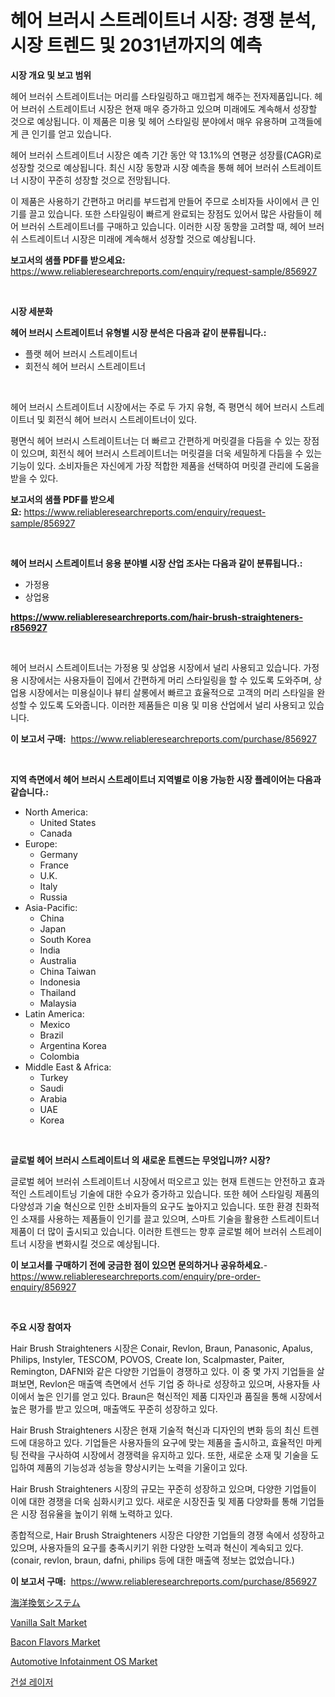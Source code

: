 <p><h1>헤어 브러시 스트레이트너 시장: 경쟁 분석, 시장 트렌드 및 2031년까지의 예측</h1></p><p><strong>시장 개요 및 보고 범위</strong></p>
<p><p>헤어 브러쉬 스트레이트너는 머리를 스타일링하고 매끄럽게 해주는 전자제품입니다. 헤어 브러쉬 스트레이트너 시장은 현재 매우 증가하고 있으며 미래에도 계속해서 성장할 것으로 예상됩니다. 이 제품은 미용 및 헤어 스타일링 분야에서 매우 유용하며 고객들에게 큰 인기를 얻고 있습니다. </p><p>헤어 브러쉬 스트레이트너 시장은 예측 기간 동안 약 13.1%의 연평균 성장률(CAGR)로 성장할 것으로 예상됩니다. 최신 시장 동향과 시장 예측을 통해 헤어 브러쉬 스트레이트너 시장이 꾸준히 성장할 것으로 전망됩니다. </p><p>이 제품은 사용하기 간편하고 머리를 부드럽게 만들어 주므로 소비자들 사이에서 큰 인기를 끌고 있습니다. 또한 스타일링이 빠르게 완료되는 장점도 있어서 많은 사람들이 헤어 브러쉬 스트레이트너를 구매하고 있습니다. 이러한 시장 동향을 고려할 때, 헤어 브러쉬 스트레이트너 시장은 미래에 계속해서 성장할 것으로 예상됩니다.</p></p>
<p><strong>보고서의 샘플 PDF를 받으세요:</strong> <a href="https://www.reliableresearchreports.com/enquiry/request-sample/856927">https://www.reliableresearchreports.com/enquiry/request-sample/856927</a></p>
<p>&nbsp;</p>
<p><strong>시장 세분화</strong></p>
<p><strong>헤어 브러시 스트레이트너 유형별 시장 분석은 다음과 같이 분류됩니다.:</strong></p>
<p><ul><li>플랫 헤어 브러시 스트레이트너</li><li>회전식 헤어 브러시 스트레이트너</li></ul></p>
<p>&nbsp;</p>
<p><p>헤어 브러시 스트레이트너 시장에서는 주로 두 가지 유형, 즉 평면식 헤어 브러시 스트레이트너 및 회전식 헤어 브러시 스트레이트너이 있다. </p><p>평면식 헤어 브러시 스트레이트너는 더 빠르고 간편하게 머릿결을 다듬을 수 있는 장점이 있으며, 회전식 헤어 브러시 스트레이트너는 머릿결을 더욱 세밀하게 다듬을 수 있는 기능이 있다. 소비자들은 자신에게 가장 적합한 제품을 선택하여 머릿결 관리에 도움을 받을 수 있다.</p></p>
<p><strong>보고서의 샘플 PDF를 받으세요:</strong>&nbsp;<a href="https://www.reliableresearchreports.com/enquiry/request-sample/856927">https://www.reliableresearchreports.com/enquiry/request-sample/856927</a></p>
<p>&nbsp;</p>
<p><strong> 헤어 브러시 스트레이트너 응용 분야별 시장 산업 조사는 다음과 같이 분류됩니다.:</strong></p>
<p><ul><li>가정용</li><li>상업용</li></ul></p>
<p><strong><a href="https://www.reliableresearchreports.com/hair-brush-straighteners-r856927">https://www.reliableresearchreports.com/hair-brush-straighteners-r856927</a></strong></p>
<p>&nbsp;</p>
<p><p>헤어 브러시 스트레이트너는 가정용 및 상업용 시장에서 널리 사용되고 있습니다. 가정용 시장에서는 사용자들이 집에서 간편하게 머리 스타일링을 할 수 있도록 도와주며, 상업용 시장에서는 미용실이나 뷰티 살롱에서 빠르고 효율적으로 고객의 머리 스타일을 완성할 수 있도록 도와줍니다. 이러한 제품들은 미용 및 미용 산업에서 널리 사용되고 있습니다.</p></p>
<p><strong>이 보고서 구매:</strong>&nbsp; <a href="https://www.reliableresearchreports.com/purchase/856927">https://www.reliableresearchreports.com/purchase/856927</a></p>
<p>&nbsp;</p>
<p><strong>지역 측면에서 헤어 브러시 스트레이트너 지역별로 이용 가능한 시장 플레이어는 다음과 같습니다.:</strong></p>
<p><ul>
    <li>
        North America:
        <ul>
            <li>United States</li>
            <li>Canada</li>
        </ul>
    </li>
    <li>
        Europe:
        <ul>
            <li>Germany</li>
            <li>France</li>
            <li>U.K.</li>
            <li>Italy</li>
            <li>Russia</li>
        </ul>
    </li>
    <li>
        Asia-Pacific:
        <ul>
            <li>China</li>
            <li>Japan</li>
            <li>South Korea</li>
            <li>India</li>
            <li>Australia</li>
            <li>China Taiwan</li>
            <li>Indonesia</li>
            <li>Thailand</li>
            <li>Malaysia</li>
        </ul>
    </li>
    <li>
        Latin America:
        <ul>
            <li>Mexico</li>
            <li>Brazil</li>
            <li>Argentina Korea</li>
            <li>Colombia</li>
        </ul>
    </li>
    <li>
        Middle East & Africa:
        <ul>
            <li>Turkey</li>
            <li>Saudi</li>
            <li>Arabia</li>
            <li>UAE</li>
            <li>Korea</li>
        </ul>
    </li>
    </ul></p>
<p>&nbsp;</p>
<p><strong>글로벌 헤어 브러시 스트레이트너 의 새로운 트렌드는 무엇입니까? 시장?</strong></p>
<p><p>글로벌 헤어 브러쉬 스트레이트너 시장에서 떠오르고 있는 현재 트렌드는 안전하고 효과적인 스트레이트닝 기술에 대한 수요가 증가하고 있습니다. 또한 헤어 스타일링 제품의 다양성과 기술 혁신으로 인한 소비자들의 요구도 높아지고 있습니다. 또한 환경 친화적인 소재를 사용하는 제품들이 인기를 끌고 있으며, 스마트 기술을 활용한 스트레이트너 제품이 더 많이 출시되고 있습니다. 이러한 트렌드는 향후 글로벌 헤어 브러쉬 스트레이트너 시장을 변화시킬 것으로 예상됩니다.</p></p>
<p><strong>이 보고서를 구매하기 전에 궁금한 점이 있으면 문의하거나 공유하세요.</strong>- <a href="https://www.reliableresearchreports.com/enquiry/pre-order-enquiry/856927">https://www.reliableresearchreports.com/enquiry/pre-order-enquiry/856927</a></p>
<p>&nbsp;</p>
<p><strong>주요 시장 참여자</strong></p>
<p><p>Hair Brush Straighteners 시장은 Conair, Revlon, Braun, Panasonic, Apalus, Philips, Instyler, TESCOM, POVOS, Create Ion, Scalpmaster, Paiter, Remington, DAFNI와 같은 다양한 기업들이 경쟁하고 있다. 이 중 몇 가지 기업들을 살펴보면, Revlon은 매출액 측면에서 선두 기업 중 하나로 성장하고 있으며, 사용자들 사이에서 높은 인기를 얻고 있다. Braun은 혁신적인 제품 디자인과 품질을 통해 시장에서 높은 평가를 받고 있으며, 매출액도 꾸준히 성장하고 있다.</p><p>Hair Brush Straighteners 시장은 현재 기술적 혁신과 디자인의 변화 등의 최신 트렌드에 대응하고 있다. 기업들은 사용자들의 요구에 맞는 제품을 출시하고, 효율적인 마케팅 전략을 구사하여 시장에서 경쟁력을 유지하고 있다. 또한, 새로운 소재 및 기술을 도입하여 제품의 기능성과 성능을 향상시키는 노력을 기울이고 있다.</p><p>Hair Brush Straighteners 시장의 규모는 꾸준히 성장하고 있으며, 다양한 기업들이 이에 대한 경쟁을 더욱 심화시키고 있다. 새로운 시장진출 및 제품 다양화를 통해 기업들은 시장 점유율을 높이기 위해 노력하고 있다.</p><p>종합적으로, Hair Brush Straighteners 시장은 다양한 기업들의 경쟁 속에서 성장하고 있으며, 사용자들의 요구를 충족시키기 위한 다양한 노력과 혁신이 계속되고 있다.(conair, revlon, braun, dafni, philips 등에 대한 매출액 정보는 없었습니다.)</p></p>
<p><strong>이 보고서 구매:</strong>&nbsp;&nbsp;<a href="https://www.reliableresearchreports.com/purchase/856927">https://www.reliableresearchreports.com/purchase/856927</a></p>
<p><p><a href="https://github.com/cbigkbh02719/Market-Research-Report-List-1/blob/main/122903218387.md">海洋換気システム</a></p><p><a href="https://github.com/prosalinda88/Market-Research-Report-List-3/blob/main/vanilla-salt-market.md">Vanilla Salt Market</a></p><p><a href="https://github.com/NorbertYates/Market-Research-Report-List-4/blob/main/bacon-flavors-market.md">Bacon Flavors Market</a></p><p><a href="https://issuu.com/reportprime-2/docs/automotive-infotainment-os-market-size-2030.pptx">Automotive Infotainment OS Market</a></p><p><a href="https://github.com/Skyleitney456456/Market-Research-Report-List-1/blob/main/259291316873.md">건설 레이저</a></p></p>